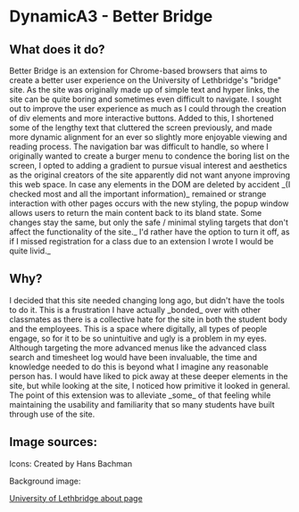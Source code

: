 # DynamicA3 - Better Bridge
<h2>What does it do?</h2>
<p>Better Bridge is an extension for Chrome-based browsers that aims to create a better user experience on the University of Lethbridge's "bridge" site. As the site was originally made up of simple text and hyper links, the site can be quite boring and sometimes even difficult to navigate. I sought out to improve the user experience as much as I could through the creation of div elements and more interactive buttons. Added to this, I shortened some of the lengthy text that cluttered the screen previously, and made more dynamic alignment for an ever so slightly more enjoyable viewing and reading process. The navigation bar was difficult to handle, so where I originally wanted to create a burger menu to condence the boring list on the screen, I opted to adding a gradient to pursue visual interest and aesthetics as the original creators of the site apparently did not want anyone improving this web space. In case any elements in the DOM are deleted by accident _(I checked most and all the important information)_ remained or strange interaction with other pages occurs with the new styling, the popup window allows users to return the main content back to its bland state. Some changes stay the same, but only the safe / minimal styling targets that don't affect the functionality of the site._ I'd rather have the option to turn it off, as if I missed registration for a class due to an extension I wrote I would be quite livid._</p>
<h2>Why?</h2>
<p>I decided that this site needed changing long ago, but didn't have the tools to do it. This is a frustration I have actually _bonded_ over with other classmates as there is a collective hate for the site in both the student body and the employees. This is a space where digitally, all types of people engage, so for it to be so unintuitive and ugly is a problem in my eyes. Although targeting the more advanced menus like the advanced class search and timesheet log would have been invaluable, the time and knowledge needed to do this is beyond what I imagine any reasonable person has. I would have liked to pick away at these deeper elements in the site, but while looking at the site, I noticed how primitive it looked in general. The point of this extension was to alleviate _some_ of that feeling while maintaining the usability and familiarity that so many students have built through use of the site.

<h2>Image sources:</h2>

<p>Icons: Created by Hans Bachman</p>

<p>Background image:</p> <a href="https://www.ulethbridge.ca/research/about"> University of Lethbridge about page </a>
